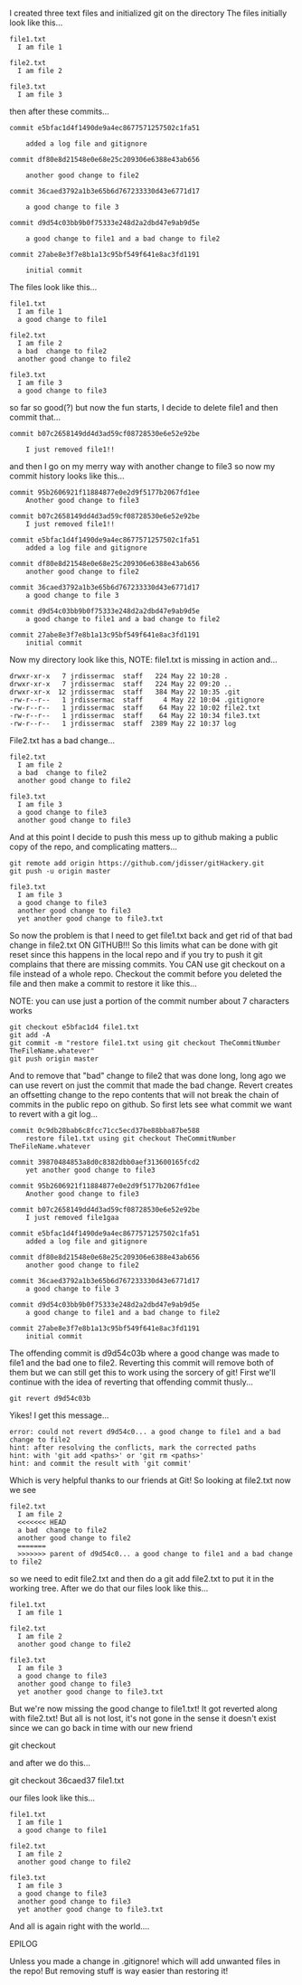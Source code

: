 I created three text files and initialized git on the directory
The files initially look like this...

    file1.txt
      I am file 1

    file2.txt
      I am file 2

    file3.txt
      I am file 3


then after these commits...

    commit e5bfac1d4f1490de9a4ec8677571257502c1fa51

        added a log file and gitignore

    commit df80e8d21548e0e68e25c209306e6388e43ab656

        another good change to file2

    commit 36caed3792a1b3e65b6d767233330d43e6771d17

        a good change to file 3

    commit d9d54c03bb9b0f75333e248d2a2dbd47e9ab9d5e

        a good change to file1 and a bad change to file2

    commit 27abe8e3f7e8b1a13c95bf549f641e8ac3fd1191

        initial commit



The files look like this...

    file1.txt
      I am file 1
      a good change to file1

    file2.txt
      I am file 2
      a bad  change to file2
      another good change to file2

    file3.txt
      I am file 3
      a good change to file3

so far so good(?) but now the fun starts, I decide to delete file1 and then commit that...

    commit b07c2658149dd4d3ad59cf08728530e6e52e92be

        I just removed file1!!

and then I go on my merry way with another change to file3 so now my commit
history looks like this...

    commit 95b2606921f11884877e0e2d9f5177b2067fd1ee
        Another good change to file3

    commit b07c2658149dd4d3ad59cf08728530e6e52e92be
        I just removed file1!!

    commit e5bfac1d4f1490de9a4ec8677571257502c1fa51
        added a log file and gitignore

    commit df80e8d21548e0e68e25c209306e6388e43ab656
        another good change to file2

    commit 36caed3792a1b3e65b6d767233330d43e6771d17
        a good change to file 3

    commit d9d54c03bb9b0f75333e248d2a2dbd47e9ab9d5e
        a good change to file1 and a bad change to file2

    commit 27abe8e3f7e8b1a13c95bf549f641e8ac3fd1191
        initial commit

Now my directory look like this, NOTE: file1.txt is missing in action and...

    drwxr-xr-x   7 jrdissermac  staff   224 May 22 10:28 .
    drwxr-xr-x   7 jrdissermac  staff   224 May 22 09:20 ..
    drwxr-xr-x  12 jrdissermac  staff   384 May 22 10:35 .git
    -rw-r--r--   1 jrdissermac  staff     4 May 22 10:04 .gitignore
    -rw-r--r--   1 jrdissermac  staff    64 May 22 10:02 file2.txt
    -rw-r--r--   1 jrdissermac  staff    64 May 22 10:34 file3.txt
    -rw-r--r--   1 jrdissermac  staff  2389 May 22 10:37 log


File2.txt has a bad change...

    file2.txt
      I am file 2
      a bad  change to file2
      another good change to file2

    file3.txt
      I am file 3
      a good change to file3
      another good change to file3

And at this point I decide to push this mess up to github making a public copy
of the repo, and complicating matters...

    git remote add origin https://github.com/jdisser/gitHackery.git
    git push -u origin master

    file3.txt
      I am file 3
      a good change to file3
      another good change to file3
      yet another good change to file3.txt

So now the problem is that I need to get file1.txt back and get rid of that
bad change in file2.txt ON GITHUB!!! So this limits what can be done with
git reset since this happens in the local repo and if you try to push it git
complains that there are missing commits. You CAN use git checkout on a file
instead of a whole repo. Checkout the commit before you deleted the file
and then make a commit to restore it like this...

  NOTE: you can use just a portion of the commit number about 7 characters works


    git checkout e5bfac1d4 file1.txt
    git add -A
    git commit -m "restore file1.txt using git checkout TheCommitNumber TheFileName.whatever"
    git push origin master

And to remove that "bad" change to file2 that was done long, long ago we can use
revert on just the commit that made the bad change. Revert creates an offsetting
change to the repo contents that will not break the chain of commits in the
public repo on github. So first lets see what commit we want to revert with
a git log...

    commit 0c9db28bab6c8fcc71cc5ecd37be88bba87be588
        restore file1.txt using git checkout TheCommitNumber TheFileName.whatever

    commit 39870484853a8d0c8382dbb0aef313600165fcd2
        yet another good change to file3

    commit 95b2606921f11884877e0e2d9f5177b2067fd1ee
        Another good change to file3

    commit b07c2658149dd4d3ad59cf08728530e6e52e92be
        I just removed file1gaa

    commit e5bfac1d4f1490de9a4ec8677571257502c1fa51
        added a log file and gitignore

    commit df80e8d21548e0e68e25c209306e6388e43ab656
        another good change to file2

    commit 36caed3792a1b3e65b6d767233330d43e6771d17
        a good change to file 3

    commit d9d54c03bb9b0f75333e248d2a2dbd47e9ab9d5e
        a good change to file1 and a bad change to file2

    commit 27abe8e3f7e8b1a13c95bf549f641e8ac3fd1191
        initial commit

The offending commit is d9d54c03b where a good change was made to file1 and the
bad one to file2. Reverting this commit will remove both of them but we can still
get this to work using the sorcery of git! First we'll continue with the idea
of reverting that offending commit thusly...

    git revert d9d54c03b

Yikes! I get this message...

    error: could not revert d9d54c0... a good change to file1 and a bad change to file2
    hint: after resolving the conflicts, mark the corrected paths
    hint: with 'git add <paths>' or 'git rm <paths>'
    hint: and commit the result with 'git commit'

Which is very helpful thanks to our friends at Git! So looking at file2.txt now we see

    file2.txt
      I am file 2
      <<<<<<< HEAD
      a bad  change to file2
      another good change to file2
      =======
      >>>>>>> parent of d9d54c0... a good change to file1 and a bad change to file2

so we need to edit file2.txt and then do a git add file2.txt to put it in
the working tree. After we do that our files look like this...

    file1.txt
      I am file 1

    file2.txt
      I am file 2
      another good change to file2

    file3.txt
      I am file 3
      a good change to file3
      another good change to file3
      yet another good change to file3.txt

But we're now missing the good change to file1.txt! It got reverted along with
file2.txt! But all is not lost, it's not gone in the sense it doesn't exist since
we can go back in time with our new friend

  git checkout <commit> <filename>

and after we do this...

  git checkout 36caed37 file1.txt

our files look like this...

    file1.txt
      I am file 1
      a good change to file1

    file2.txt
      I am file 2
      another good change to file2

    file3.txt
      I am file 3
      a good change to file3
      another good change to file3
      yet another good change to file3.txt

And all is again right with the world....

EPILOG

Unless you made a change in .gitignore! which will add unwanted files in the
repo! But removing stuff is way easier than restoring it!
